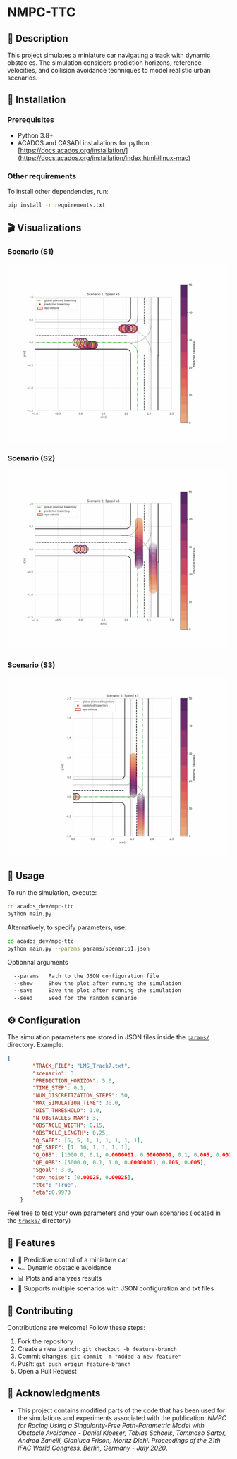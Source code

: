 # NMPC-TTC 


## 📌 Description
This project simulates a miniature car navigating a track with dynamic obstacles. The simulation considers prediction horizons, reference velocities, and collision avoidance techniques to model realistic urban scenarios.

## 🚀 Installation
### Prerequisites
- Python 3.8+
- ACADOS and CASADI installations for python :  [https://docs.acados.org/installation/](https://docs.acados.org/installation/index.html#linux-mac)

### Other requirements
To install other dependencies, run:
```bash 
pip install -r requirements.txt
```



## 🎬 Visualizations
### Scenario (S1)

<img src="acados_dev/mpc-ttc/files/scenario1.gif" width="500" />

### Scenario (S2)
<img src="acados_dev/mpc-ttc/files/scenario2.gif" width="500" />

### Scenario (S3)
<img src="acados_dev/mpc-ttc/files/scenario3.gif" width="500" />


## 🔧 Usage
To run the simulation, execute:
```bash
cd acados_dev/mpc-ttc
python main.py
```
Alternatively, to specify parameters, use:
```bash
cd acados_dev/mpc-ttc
python main.py --params params/scenario1.json 
```
Optionnal arguments
```bash
  --params   Path to the JSON configuration file
  --show     Show the plot after running the simulation
  --save     Save the plot after running the simulation
  --seed     Seed for the random scenario 
```

## ⚙️ Configuration
The simulation parameters are stored in JSON files inside the [`params/`](acados_dev/mpc-ttc/params/) directory. Example:
```json
{
        "TRACK_FILE": "LMS_Track7.txt",
        "scenario": 3,
        "PREDICTION_HORIZON": 5.0,
        "TIME_STEP": 0.1,
        "NUM_DISCRETIZATION_STEPS": 50,
        "MAX_SIMULATION_TIME": 30.0,
        "DIST_THRESHOLD": 1.0,
        "N_OBSTACLES_MAX": 3,
        "OBSTACLE_WIDTH": 0.15,
        "OBSTACLE_LENGTH": 0.25,
        "Q_SAFE": [5, 5, 1, 1, 1, 1, 1, 1],
        "QE_SAFE": [1, 10, 1, 1, 1, 1],
        "Q_OBB": [1000.0, 0.1, 0.0000001, 0.00000001, 0.1, 0.005, 0.001, 0.05],
        "QE_OBB": [5000.0, 0.1, 1.0, 0.00000001, 0.005, 0.005],
        "Sgoal": 3.0,
        "cov_noise": [0.00025, 0.00025],
        "ttc": "True",
        "eta":0.9973
    }
```
Feel free to test your own parameters and your own scenarios (located in the [`tracks/`](acados_dev/mpc-ttc/tracks/) directory)

## 🌟 Features
- 🚀 Predictive control of a miniature car
- 🏎️ Dynamic obstacle avoidance 
- 📊 Plots and analyzes results
- 🔁 Supports multiple scenarios with JSON configuration and txt files

## 🤝 Contributing
Contributions are welcome! Follow these steps:
1. Fork the repository
2. Create a new branch: `git checkout -b feature-branch`
3. Commit changes: `git commit -m "Added a new feature"`
4. Push: `git push origin feature-branch`
5. Open a Pull Request


## 🙌 Acknowledgments
- This project contains modified parts of the code that has been used for the simulations and experiments associated with the 
publication: *NMPC for Racing Using a Singularity-Free Path-Parametric Model with Obstacle Avoidance - Daniel Kloeser, Tobias Schoels, Tommaso Sartor, Andrea Zanelli, Gianluca Frison, Moritz Diehl. Proceedings of the 21th IFAC World Congress, Berlin, Germany - July 2020*. 

